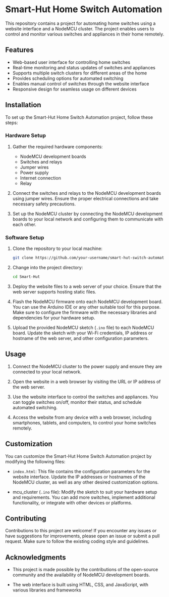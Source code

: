 # Smart-Hut Home Switch Automation

This repository contains a project for automating home switches using a website interface and a NodeMCU cluster. The project enables users to control and monitor various switches and appliances in their home remotely.

## Features

- Web-based user interface for controlling home switches
- Real-time monitoring and status updates of switches and appliances
- Supports multiple switch clusters for different areas of the home
- Provides scheduling options for automated switching
- Enables manual control of switches through the website interface
- Responsive design for seamless usage on different devices

## Installation

To set up the Smart-Hut Home Switch Automation project, follow these steps:

### Hardware Setup

1. Gather the required hardware components:
   - NodeMCU development boards
   - Switches and relays
   - Jumper wires
   - Power supply
   - Internet connection
   - Relay

2. Connect the switches and relays to the NodeMCU development boards using jumper wires. Ensure the proper electrical connections and take necessary safety precautions.

3. Set up the NodeMCU cluster by connecting the NodeMCU development boards to your local network and configuring them to communicate with each other.

### Software Setup

1. Clone the repository to your local machine:

   ```bash
   git clone https://github.com/your-username/smart-hut-switch-automation.git
   ```

2. Change into the project directory:

   ```bash
   cd Smart-Hut
   ```

3. Deploy the website files to a web server of your choice. Ensure that the web server supports hosting static files.

4. Flash the NodeMCU firmware onto each NodeMCU development board. You can use the Arduino IDE or any other suitable tool for this purpose. Make sure to configure the firmware with the necessary libraries and dependencies for your hardware setup.

5. Upload the provided NodeMCU sketch (`.ino` file) to each NodeMCU board. Update the sketch with your Wi-Fi credentials, IP address or hostname of the web server, and other configuration parameters.

## Usage

1. Connect the NodeMCU cluster to the power supply and ensure they are connected to your local network.

2. Open the website in a web browser by visiting the URL or IP address of the web server.

3. Use the website interface to control the switches and appliances. You can toggle switches on/off, monitor their status, and schedule automated switching.

4. Access the website from any device with a web browser, including smartphones, tablets, and computers, to control your home switches remotely.

## Customization

You can customize the Smart-Hut Home Switch Automation project by modifying the following files:

- `index.html`: This file contains the configuration parameters for the website interface. Update the IP addresses or hostnames of the NodeMCU cluster, as well as any other desired customization options.

- mcu_cluster (`.ino` file): Modify the sketch to suit your hardware setup and requirements. You can add more switches, implement additional functionality, or integrate with other devices or platforms.

## Contributing

Contributions to this project are welcome! If you encounter any issues or have suggestions for improvements, please open an issue or submit a pull request. Make sure to follow the existing coding style and guidelines.


## Acknowledgments

- This project is made possible by the contributions of the open-source community and the availability of NodeMCU development boards.

- The web interface is built using HTML, CSS, and JavaScript, with various libraries and frameworks
